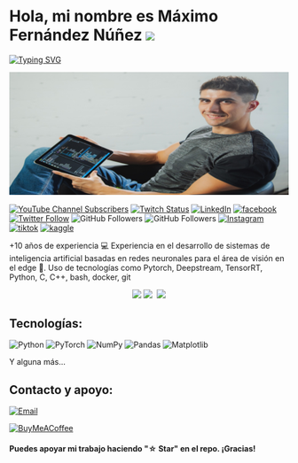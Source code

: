 # Hola, mi nombre es Máximo Fernández Núñez ![](https://user-images.githubusercontent.com/18350557/176309783-0785949b-9127-417c-8b55-ab5a4333674e.gif)

[![Typing SVG](https://readme-typing-svg.herokuapp.com?font=Fira+Code&size=21&duration=6000&pause=200&color=35B7F1&width=550&height=45&lines=Machine+learning+and+Deep+learning+engineer)](https://git.io/typing-svg)

![maximofn.com](maximo-0035_new_aspect_ratio_2.jpg)

<!-- YouTube Channel Subscribers -->
[![YouTube Channel Subscribers](https://img.shields.io/youtube/channel/subscribers/UCdQwg2JU_fWRsHn3yIlf3tw?style=social)](https://www.youtube.com/channel/UCdQwg2JU_fWRsHn3yIlf3tw?sub_confirmation=1)
[![Twitch Status](https://img.shields.io/twitch/status/maximofn?style=social)](https://www.twitch.tv/maximofn/)
[![LinkedIn](https://img.shields.io/badge/LinkedIn-0077B5?style=flat&logo=linkedin&logoColor=blue&color=white)](https://www.linkedin.com/in/MaximoFN/)
[![facebook](https://img.shields.io/badge/Facebook-1877F2?style=flat&logo=facebook&logoColor=blue&color=white)](https://www.facebook.com/profile.php?id=100085177670661)
[![Twitter Follow](https://img.shields.io/twitter/follow/Maximo_fn?style=social)](https://twitter.com/Maximo_fn)
![GitHub Followers](https://img.shields.io/github/followers/maximofn?style=social)
![GitHub Followers](https://img.shields.io/github/stars/maximofn?style=social)
[![Instagram](https://img.shields.io/badge/Instagram-E4405F?style=flat&logo=instagram&logoColor=bc2a8d&color=white)](https://www.instagram.com/maximo__fn/)
[![tiktok](https://img.shields.io/badge/TikTok-%23000000.svg?style=flat&logo=TikTok&logoColor=black&color=white)](https://www.tiktok.com/@maximo__fn)
[![kaggle](https://img.shields.io/badge/Kaggle-20BEFF?style=flat&logo=Kaggle&logoColor=blue&color=white)](https://www.kaggle.com/maximofn)
<!-- [![Discord](https://img.shields.io/discord/729672926432985098?style=social&label=Discord&logo=discord)](https://mouredev.com/discord) -->

+10 años de experiencia 💻
Experiencia en el desarrollo de sistemas de inteligencia artificial basadas en redes neuronales para el área de visión en el edge 👀. Uso de tecnologías como Pytorch, Deepstream, TensorRT, Python, C, C++, bash, docker, git

<div align="center">
  <a href="https://github.com/maximofn"></a>
  <img height="180em" src="https://github-readme-stats.vercel.app/api?username=maximofn&show_icons=true&theme=github_dark&include_all_commits=true&count_private=true&count_private=true&hide_border=true"/>
  <img height="180em" src="https://github-readme-stats.vercel.app/api/top-langs?username=maximofn&layout=compact&langs_count=15&theme=github_dark&hide_border=true" />
  <img href="http://www.github.com/maximofn">
  <img src="https://github-readme-streak-stats.herokuapp.com/?user=maximofn&&theme=tokyonight&hide_border=true" />
</div>

## Tecnologías:
![Python](https://img.shields.io/badge/python-3670A0?style=for-the-badge&logo=python&logoColor=ffdd54)
![PyTorch](https://img.shields.io/badge/PyTorch-%23EE4C2C.svg?style=for-the-badge&logo=PyTorch&logoColor=white)
![NumPy](https://img.shields.io/badge/numpy-%23013243.svg?style=for-the-badge&logo=numpy&logoColor=white)
![Pandas](https://img.shields.io/badge/pandas-%23150458.svg?style=for-the-badge&logo=pandas&logoColor=white)
![Matplotlib](https://img.shields.io/badge/Matplotlib-%23ffffff.svg?style=for-the-badge&logo=Matplotlib&logoColor=black)

Y alguna más...


## Contacto y apoyo:

[![Email](https://img.shields.io/badge/maximofn@gmail.com-email_personal-D14836?style=for-the-badge&logo=gmail&logoColor=white&labelColor=101010)](mailto:maximofn@gmail.com)

[![BuyMeACoffee](https://img.shields.io/badge/Buy_Me_A_Coffee-apoya_mi_trabajo-FFDD00?style=for-the-badge&logo=buy-me-a-coffee&logoColor=white&labelColor=101010)](https://www.buymeacoffee.com/maximofn)

#### Puedes apoyar mi trabajo haciendo "☆ Star" en el repo. ¡Gracias!